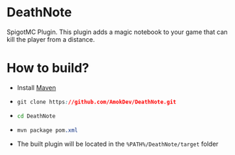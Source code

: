 # DeathNote
SpigotMC Plugin. This plugin adds a magic notebook to your game that can kill the player from a distance.

# How to build?
+ Install [Maven](https://maven.apache.org/)
+ ```css
  git clone https://github.com/AmokDev/DeathNote.git
  ```
+ ```sh
  cd DeathNote
  ```
+ ```css
  mvn package pom.xml
  ```
+ The built plugin will be located in the `%PATH%/DeathNote/target` folder
